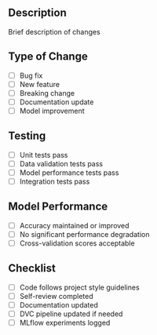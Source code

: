 ## Description
Brief description of changes

## Type of Change
- [ ] Bug fix
- [ ] New feature
- [ ] Breaking change
- [ ] Documentation update
- [ ] Model improvement

## Testing
- [ ] Unit tests pass
- [ ] Data validation tests pass
- [ ] Model performance tests pass
- [ ] Integration tests pass

## Model Performance
- [ ] Accuracy maintained or improved
- [ ] No significant performance degradation
- [ ] Cross-validation scores acceptable

## Checklist
- [ ] Code follows project style guidelines
- [ ] Self-review completed
- [ ] Documentation updated
- [ ] DVC pipeline updated if needed
- [ ] MLflow experiments logged
